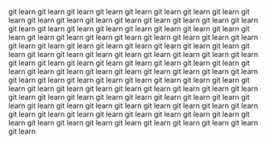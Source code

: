 git learn
git learn
git learn
git learn
git learn
git learn
git learn
git learn
git learn
git learn
git learn
git learn
git learn
git learn
git learn
git learn
git learn
git learn
git learn
git learn
git learn
git learn
git learn
git learn
git learn
git learn
git learn
git learn
git learn
git learn
git learn
git learn
git learn
git learn
git learn
git learn
git learn
git learn
git learn
git learn
git learn
git learn
git learn
git learn
git learn
git learn
git learn
git learn
git learn
git learn
git learn
git learn
git learn
git learn
git learn
git learn
git learn
git learn
git learn
git learn
git learn
git learn
git learn
git learn
git learn
git learn
git learn
git learn
git learn
git learn
git learn
git learn
git learn
git learn
git learn
git learn
git learn
git learn
git learn
git learn
git learn
git learn
git learn
git learn
git learn
git learn
git learn
git learn
git learn
git learn
git learn
git learn
git learn
git learn
git learn
git learn
git learn
git learn
git learn
git learn
git learn
git learn
git learn
git learn
git learn
git learn
git learn
git learn
git learn
git learn
git learn
git learn
git learn
git learn
git learn
git learn
git learn
git learn
git learn
git learn
